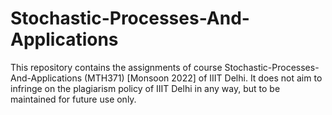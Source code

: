 # Stochastic-Processes-And-Applications
This repository contains the assignments of course Stochastic-Processes-And-Applications (MTH371) [Monsoon 2022] of IIIT Delhi. It does not aim to infringe on the plagiarism policy of IIIT Delhi in any way, but to be maintained for future use only.
